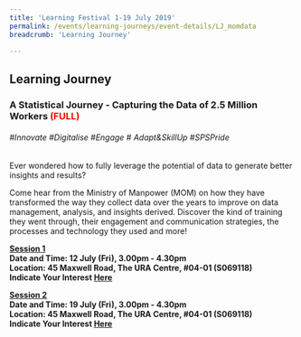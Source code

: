 ```yaml
---
title: 'Learning Festival 1-19 July 2019'
permalink: /events/learning-journeys/event-details/LJ_momdata
breadcrumb: 'Learning Journey'

---
```



## Learning Journey
### A Statistical Journey - Capturing the Data of 2.5 Million Workers <font color="red"> (FULL) </font>

###### _#Innovate #Digitalise #Engage # Adapt&SkillUp #SPSPride_

Ever wondered how to fully leverage the potential of data to generate better insights and results?

Come hear from the Ministry of Manpower (MOM) on how they have transformed the way they collect data over the years to improve on data management, analysis, and insights derived. Discover the kind of training they went through, their engagement and communication strategies, the processes and technology they used and more!

<b><u>Session 1</u><br>
**Date and Time: 12 July (Fri), 3.00pm - 4.30pm** <br>
**Location: 45 Maxwell Road, The URA Centre, #04-01 (S069118)** <br>
**Indicate Your Interest [Here](https://www.eventbrite.sg/e/a-statistical-journey-capturing-the-data-of-25-million-workers-by-the-ministry-of-manpower-mom-tickets-62246621320)** 

<b><u>Session 2</u><br>
**Date and Time: 19 July (Fri), 3.00pm - 4.30pm** <br>
**Location: 45 Maxwell Road, The URA Centre, #04-01 (S069118)** <br>
**Indicate Your Interest [Here](https://www.eventbrite.sg/e/a-statistical-journey-capturing-the-data-of-25-million-workers-by-the-ministry-of-manpower-mom-2nd-tickets-62295846554)** 

